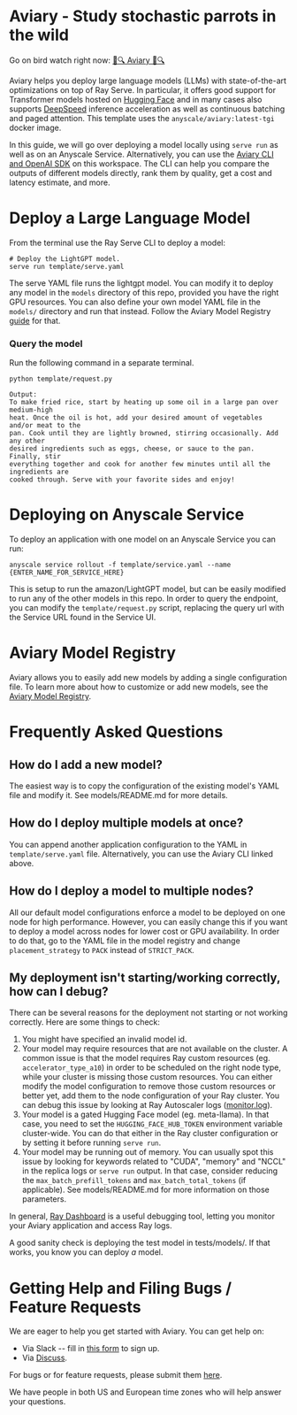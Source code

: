 # Aviary - Study stochastic parrots in the wild

Go on bird watch right now: [🦜🔍 Aviary 🦜🔍](http://aviary.anyscale.com/)

Aviary helps you deploy large language models (LLMs) with state-of-the-art optimizations on top of Ray Serve. 
In particular, it offers good support for Transformer models hosted on [Hugging Face](http://hf.co) and in many cases also 
supports [DeepSpeed](https://www.deepspeed.ai/) inference acceleration as well as continuous batching and paged attention. 
This template uses the `anyscale/aviary:latest-tgi` docker image.

In this guide, we will go over deploying a model locally using `serve run` as well as on an Anyscale Service. Alternatively, you can use the [Aviary CLI and OpenAI SDK](https://github.com/ray-project/aviary/tree/master#using-the-aviary-cli) on this workspace. The CLI can help you compare the outputs of different models directly, rank them by quality, get a cost and latency estimate, and more. 

# Deploy a Large Language Model 
From the terminal use the Ray Serve CLI to deploy a model:

```shell
# Deploy the LightGPT model. 
serve run template/serve.yaml
```

The serve YAML file runs the lightgpt model. You can modify it to deploy any model in the `models` directory of this repo, provided you have the right GPU resources. You can also define your own model YAML file in the `models/` directory and run that instead. Follow the Aviary Model Registry [guide](models/README.md) for that.

### Query the model

Run the following command in a separate terminal. 

```shell
python template/request.py
```
```text
Output:
To make fried rice, start by heating up some oil in a large pan over medium-high
heat. Once the oil is hot, add your desired amount of vegetables and/or meat to the
pan. Cook until they are lightly browned, stirring occasionally. Add any other
desired ingredients such as eggs, cheese, or sauce to the pan. Finally, stir
everything together and cook for another few minutes until all the ingredients are
cooked through. Serve with your favorite sides and enjoy!
```

# Deploying on Anyscale Service

To deploy an application with one model on an Anyscale Service you can run:

```shell
anyscale service rollout -f template/service.yaml --name {ENTER_NAME_FOR_SERVICE_HERE}
```

This is setup to run the amazon/LightGPT model, but can be easily modified to run any of the other models in this repo.
In order to query the endpoint, you can modify the `template/request.py` script, replacing the query url with the Service URL found in the Service UI.


# Aviary Model Registry

Aviary allows you to easily add new models by adding a single configuration file.
To learn more about how to customize or add new models, 
see the [Aviary Model Registry](models/README.md).

# Frequently Asked Questions

## How do I add a new model?

The easiest way is to copy the configuration of the existing model's YAML file and modify it. See models/README.md for more details.

## How do I deploy multiple models at once?

You can append another application configuration to the YAML in `template/serve.yaml` file. Alternatively, you can use the Aviary CLI linked above.

## How do I deploy a model to multiple nodes?

All our default model configurations enforce a model to be deployed on one node for high performance. However, you can easily change this if you want to deploy a model across nodes for lower cost or GPU availability. In order to do that, go to the YAML file in the model registry and change `placement_strategy` to `PACK` instead of `STRICT_PACK`.

## My deployment isn't starting/working correctly, how can I debug?

There can be several reasons for the deployment not starting or not working correctly. Here are some things to check:
1. You might have specified an invalid model id.
2. Your model may require resources that are not available on the cluster. A common issue is that the model requires Ray custom resources (eg. `accelerator_type_a10`) in order to be scheduled on the right node type, while your cluster is missing those custom resources. You can either modify the model configuration to remove those custom resources or better yet, add them to the node configuration of your Ray cluster. You can debug this issue by looking at Ray Autoscaler logs ([monitor.log](https://docs.ray.io/en/latest/ray-observability/user-guides/configure-logging.html#system-component-logs)).
3. Your model is a gated Hugging Face model (eg. meta-llama). In that case, you need to set the `HUGGING_FACE_HUB_TOKEN` environment variable cluster-wide. You can do that either in the Ray cluster configuration or by setting it before running `serve run`.
4. Your model may be running out of memory. You can usually spot this issue by looking for keywords related to "CUDA", "memory" and "NCCL" in the replica logs or `serve run` output. In that case, consider reducing the `max_batch_prefill_tokens` and `max_batch_total_tokens` (if applicable). See models/README.md for more information on those parameters.

In general, [Ray Dashboard](https://docs.ray.io/en/latest/serve/monitoring.html#ray-dashboard) is a useful debugging tool, letting you monitor your Aviary application and access Ray logs.

A good sanity check is deploying the test model in tests/models/. If that works, you know you can deploy _a_ model. 

# Getting Help and Filing Bugs / Feature Requests

We are eager to help you get started with Aviary. You can get help on: 

- Via Slack -- fill in [this form](https://docs.google.com/forms/d/e/1FAIpQLSfAcoiLCHOguOm8e7Jnn-JJdZaCxPGjgVCvFijHB5PLaQLeig/viewform) to sign up. 
- Via [Discuss](https://discuss.ray.io/c/llms-generative-ai/27). 

For bugs or for feature requests, please submit them [here](https://github.com/ray-project/aviary/issues/new).

We have people in both US and European time zones who will help answer your questions. 
